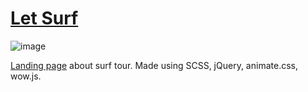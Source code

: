 # [Let Surf](https://sergeyserkov.github.io/LetSurf/)

![image](https://user-images.githubusercontent.com/68920116/114435201-93c92a00-9bcc-11eb-8ef3-d82f2fcdf7d8.png)


 [Landing page](https://sergeyserkov.github.io/LetSurf/) about surf tour. Made using SCSS, jQuery, animate.css, wow.js.

